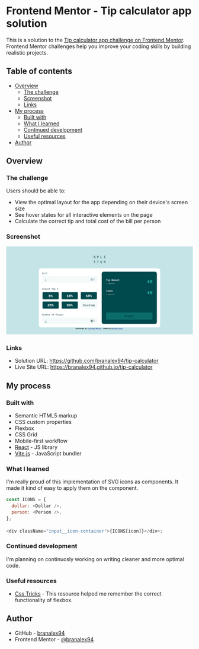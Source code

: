 # Frontend Mentor - Tip calculator app solution

This is a solution to the [Tip calculator app challenge on Frontend Mentor](https://www.frontendmentor.io/challenges/tip-calculator-app-ugJNGbJUX). Frontend Mentor challenges help you improve your coding skills by building realistic projects.

## Table of contents

- [Overview](#overview)
  - [The challenge](#the-challenge)
  - [Screenshot](#screenshot)
  - [Links](#links)
- [My process](#my-process)
  - [Built with](#built-with)
  - [What I learned](#what-i-learned)
  - [Continued development](#continued-development)
  - [Useful resources](#useful-resources)
- [Author](#author)

## Overview

### The challenge

Users should be able to:

- View the optimal layout for the app depending on their device's screen size
- See hover states for all interactive elements on the page
- Calculate the correct tip and total cost of the bill per person

### Screenshot

![](./tip-calculator-finished-challenge.png)

### Links

- Solution URL: https://github.com/branalex94/tip-calculator
- Live Site URL: https://branalex94.github.io/tip-calculator

## My process

### Built with

- Semantic HTML5 markup
- CSS custom properties
- Flexbox
- CSS Grid
- Mobile-first workflow
- [React](https://reactjs.org/) - JS library
- [Vite.js](https://vitejs.dev/) - JavaScript bundler

### What I learned

I'm really proud of this implementation of SVG icons as components. It made it kind of easy to apply them on the component.

```js
const ICONS = {
  dollar: <Dollar />,
  person: <Person />,
};

<div className="input__icon-container">{ICONS[icon]}</div>;
```

### Continued development

I'm planning on continuosly working on writing cleaner and more optimal code.

### Useful resources

- [Css Tricks](https://css-tricks.com/snippets/css/a-guide-to-flexbox/) - This resource helped me remember the correct functionality of flexbox.

## Author

- GitHub - [branalex94](https://www.github.com/branalex94)
- Frontend Mentor - [@branalex94](https://www.frontendmentor.io/profile/branalex94)

